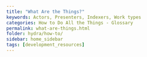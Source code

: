 ```yaml
---
title: "What Are the Things?"
keywords: Actors, Presenters, Indexers, Work types
categories: How to Do All the Things - Glossary
permalink: what-are-things.html
folder: hydra/how-to/
sidebar: home_sidebar
tags: [development_resources]
---
```

